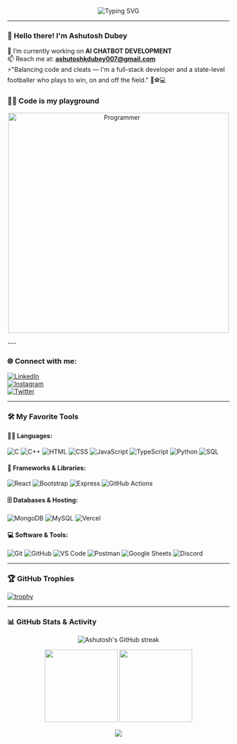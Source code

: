 <!-- Typing SVG Animation -->
<p align="center">
  <img src="https://readme-typing-svg.demolab.com?font=Fira+Code&pause=1000&color=1BB1F7&width=435&lines=Hi+I'm+Ashutosh Dubey;Full-stack+Developer+%7C+AI+Enthusiast;Footballer+%7C+Gamer+%7C+Tech+Explorer" alt="Typing SVG" />
</p>

---

### 👋 Hello there! I'm Ashutosh Dubey

🔭 I’m currently working on **AI CHATBOT DEVELOPMENT**  
📫 Reach me at: **ashutoshkdubey007@gmail.com**  
⚡"Balancing code and cleats — I'm a full-stack developer and a state-level footballer who plays to win, on and off the field." 🧠⚽💻

### 👨‍💻 Code is my playground

<p align="center">
  <img src="https://cdn.dribbble.com/users/1162077/screenshots/3848914/programmer.gif" alt="Programmer" width="500"/>
</p>
---

### 🌐 Connect with me:

[![LinkedIn](https://img.shields.io/badge/-LinkedIn-blue?logo=linkedin&logoColor=white&style=flat-square)](https://www.linkedin.com/in/ashutosh-dubey-372950264/)  
[![Instagram](https://img.shields.io/badge/-Instagram-E4405F?logo=instagram&logoColor=white&style=flat-square)](https://www.instagram.com/_ashutosh_0.1.0_/)  
[![Twitter](https://img.shields.io/badge/-Twitter-1DA1F2?logo=twitter&logoColor=white&style=flat-square)]([https://twitter.com/vivas_vigor_98](https://x.com/Ashutos20516672))  

---

### 🛠️ My Favorite Tools

#### 👨‍💻 Languages:
![C](https://img.shields.io/badge/-C-00599C?logo=c&logoColor=white)
![C++](https://img.shields.io/badge/-C++-00599C?logo=c%2B%2B&logoColor=white)
![HTML](https://img.shields.io/badge/-HTML-E34F26?logo=html5&logoColor=white)
![CSS](https://img.shields.io/badge/-CSS-1572B6?logo=css3&logoColor=white)
![JavaScript](https://img.shields.io/badge/-JavaScript-F7DF1E?logo=javascript&logoColor=black)
![TypeScript](https://img.shields.io/badge/-TypeScript-007ACC?logo=typescript&logoColor=white)
![Python](https://img.shields.io/badge/-Python-3776AB?logo=python&logoColor=white)
![SQL](https://img.shields.io/badge/-SQL-4479A1?logo=postgresql&logoColor=white)

#### 🧰 Frameworks & Libraries:
![React](https://img.shields.io/badge/-React-61DAFB?logo=react&logoColor=black)
![Bootstrap](https://img.shields.io/badge/-Bootstrap-563D7C?logo=bootstrap&logoColor=white)
![Express](https://img.shields.io/badge/-Express.js-000000?logo=express&logoColor=white)
![GitHub Actions](https://img.shields.io/badge/-GitHub%20Actions-2088FF?logo=github-actions&logoColor=white)

#### 🗄️ Databases & Hosting:
![MongoDB](https://img.shields.io/badge/-MongoDB-47A248?logo=mongodb&logoColor=white)
![MySQL](https://img.shields.io/badge/-MySQL-4479A1?logo=mysql&logoColor=white)
![Vercel](https://img.shields.io/badge/-Vercel-000000?logo=vercel&logoColor=white)

#### 💻 Software & Tools:
![Git](https://img.shields.io/badge/-Git-F05032?logo=git&logoColor=white)
![GitHub](https://img.shields.io/badge/-GitHub-181717?logo=github&logoColor=white)
![VS Code](https://img.shields.io/badge/-VS%20Code-007ACC?logo=visual-studio-code&logoColor=white)
![Postman](https://img.shields.io/badge/-Postman-FF6C37?logo=postman&logoColor=white)
![Google Sheets](https://img.shields.io/badge/-Google%20Sheets-34A853?logo=google-sheets&logoColor=white)
![Discord](https://img.shields.io/badge/-Discord-5865F2?logo=discord&logoColor=white)

---

### 🏆 GitHub Trophies
[![trophy](https://github-profile-trophy.vercel.app/?username=AshutoshDubey007&theme=onedark)](https://github.com/ryo-ma/github-profile-trophy)

---

### 📊 GitHub Stats & Activity

<!-- Streak Stats -->
<p align="center">
  <img src="https://github-readme-streak-stats.herokuapp.com/?user=vedant20082004&theme=tokyonight" alt="Ashutosh's GitHub streak" />
</p>

<!-- GitHub Stats -->
<p align="center">
  <img src="https://github-readme-stats.vercel.app/api?username=vedant20082004&show_icons=true&theme=tokyonight" height="165" />
  <img src="https://github-readme-stats.vercel.app/api/top-langs/?username=AshutoshDubey007&layout=compact&theme=tokyonight" height="165" />
</p>

<!-- Activity Graph -->
<p align="center">
  <img src="https://github-readme-activity-graph.vercel.app/graph?username=AshutoshDubey007&theme=tokyo-night" />
</p>
